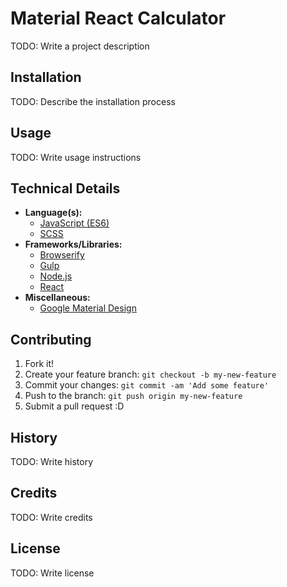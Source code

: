 # Material React Calculator

TODO: Write a project description

## Installation

TODO: Describe the installation process

## Usage

TODO: Write usage instructions

## Technical Details

- **Language(s):**
	- [JavaScript (ES6)](https://babeljs.io/docs/learn-es2015/)
	- [SCSS](http://sass-lang.com/)
- **Frameworks/Libraries:**
	- [Browserify](http://browserify.org/)
	- [Gulp](http://gulpjs.com/)
	- [Node.js](https://nodejs.org/en/)
	- [React](https://facebook.github.io/react/)
- **Miscellaneous:**
	- [Google Material Design](https://www.google.com/design/spec/material-design/introduction.html#)


## Contributing

1. Fork it!
2. Create your feature branch: `git checkout -b my-new-feature`
3. Commit your changes: `git commit -am 'Add some feature'`
4. Push to the branch: `git push origin my-new-feature`
5. Submit a pull request :D

## History

TODO: Write history

## Credits

TODO: Write credits

## License

TODO: Write license
